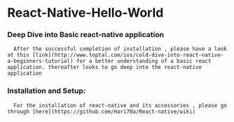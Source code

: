 # React-Native-Hello-World
### Deep  Dive into Basic react-native application
      After the successful completion of installation , please have a look at this [link](http://www.toptal.com/ios/cold-dive-into-react-native-a-beginners-tutorial) for a better understanding of a basic react application. thereafter looks to go deep into the react-native application
### Installation and Setup:
      For the installation of react-native and its accessories , please go through [here](https://github.com/Hari70a/React-native/wiki)
